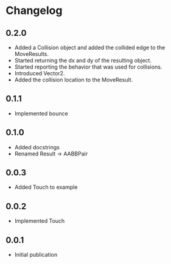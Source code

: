 # Changelog

## 0.2.0

- Added a Collision object and added the collided edge to the MoveResults.
- Started returning the dx and dy of the resulting object.
- Started reporting the behavior that was used for collisions.
- Introduced Vector2.
- Added the collision location to the MoveResult.

## 0.1.1

- Implemented bounce

## 0.1.0

- Added docstrings
- Renamed Result -> AABBPair

## 0.0.3

- Added Touch to example

## 0.0.2

- Implemented Touch

## 0.0.1

- Initial publication
